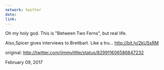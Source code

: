 ```yaml
---
network: twitter
date:
link:
---
```

Oh my holy god. This is "Between Two Ferns", but real life. 

Also,Spicer gives interviews to Breitbart. Like a tru… http://bit.ly/2kUSsRM 

original: http://twitter.com/jimmylittle/status/829911606586847232 

February 09, 2017